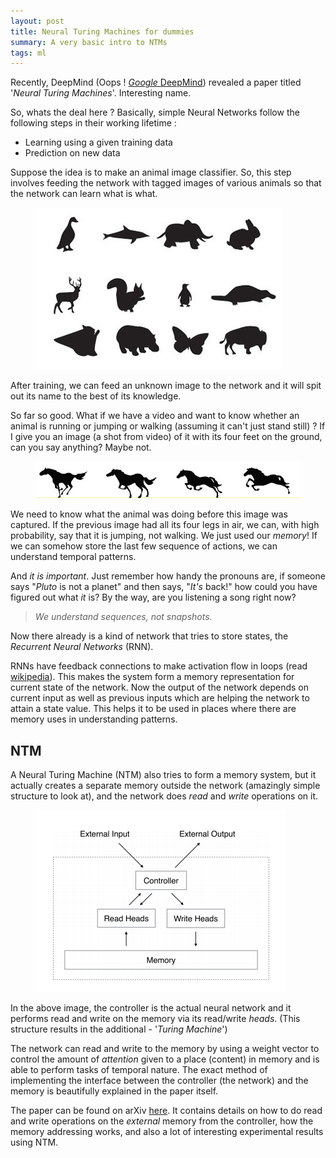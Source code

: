 ```yaml
---
layout: post
title: Neural Turing Machines for dummies
summary: A very basic intro to NTMs
tags: ml
---
```


<span class="dropcap">R</span>ecently, DeepMind (Oops !
[*Google* DeepMind](http://deepmind.com/)) revealed a paper titled '*Neural
Turing Machines*'. Interesting name.

So, whats the deal here ? Basically, simple Neural Networks follow the following
steps in their working lifetime :

- Learning using a given training data
- Prediction on new data

Suppose the idea is to make an animal image classifier. So, this step involves
feeding the network with tagged images of various animals so that the network
can learn what is what.

<figure>
<img src="/images/posts/ntm/animals.jpg">
</figure>

After training, we can feed an unknown image to the network and it will spit out
its name to the best of its knowledge.

So far so good. What if we have a video and want to know whether an animal is
running or jumping or walking (assuming it can't just stand still) ? If I give
you an image (a shot from video) of it with its four feet on the ground, can you
say anything? Maybe not.

<figure>
<img src="/images/posts/ntm/horse.jpg">
</figure>

We need to know what the animal was doing before this image was captured. If the
previous image had all its four legs in air, we can, with high probability, say
that it is jumping, not walking. We just used our *memory*! If we can somehow
store the last few sequence of actions, we can understand temporal patterns.

And *it is important*. Just remember how handy the pronouns are, if someone says
"*Pluto* is not a planet" and then says, "*It's* back!" how could you have
figured out what *it* is? By the way, are you listening a song right now?

> *We understand sequences, not snapshots.*

Now there already is a kind of network that tries to store states, the
*Recurrent Neural Networks* (RNN).

RNNs have feedback connections to make activation flow in loops (read
[wikipedia](http://www.wikiwand.com/en/Recurrent_neural_network)). This makes
the system form a memory representation for current state of the network. Now
the output of the network depends on current input as well as previous inputs
which are helping the network to attain a state value. This helps it to be used
in places where there are memory uses in understanding patterns.

## NTM

A Neural Turing Machine (NTM) also tries to form a memory system, but it
actually creates a separate memory outside the network (amazingly simple
structure to look at), and the network does *read* and  *write* operations on
it.

<figure>
<img src="/images/posts/ntm/ntm.png">
</figure>

In the above image, the controller is the actual neural network and it performs
read and write on the memory via its read/write *heads*. (This structure results
in the additional - '*Turing Machine*')

The network can read and write to the memory by using a weight vector to control
the amount of *attention* given to a place (content) in memory and is able to
perform tasks of temporal nature. The exact method of implementing the interface
between the controller (the network) and the memory is beautifully explained in
the paper itself.

The paper can be found on arXiv [here](http://arxiv.org/abs/1410.5401). It
contains details on how to do read and write operations on the *external* memory
from the controller, how the memory addressing works, and also a lot of
interesting experimental results using NTM.
